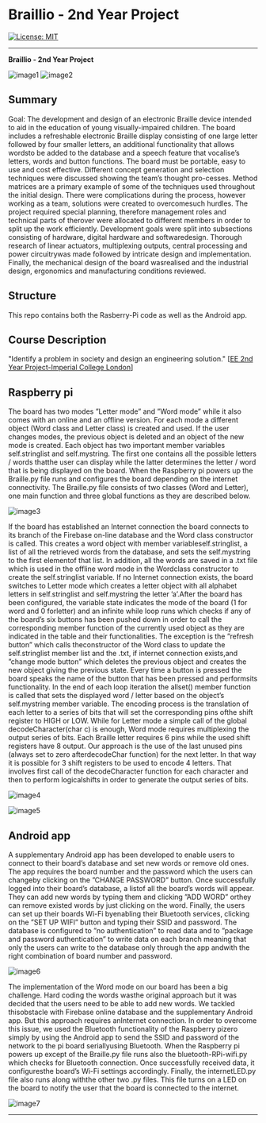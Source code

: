 # **Braillio - 2nd Year Project**

[![License: MIT](https://img.shields.io/badge/License-MIT-yellow.svg)](https://opensource.org/licenses/MIT)

---

[//]: # (Images)

[image1]: ./images/Image1.jpg "Image 1"
[image2]: ./images/Image2.jpg "Image 2"
[image3]: ./images/Image3.jpg "Image 3"
[image4]: ./images/Image4.jpg "Image 4"
[image5]: ./images/Image5.jpg "Image 5"
[image6]: ./images/Image6.jpg "Image 6"
[image7]: ./images/Image7.jpg "Image 7"

**Braillio - 2nd Year Project**

![image1]
![image2]

## Summary

Goal: The  development  and  design  of  an  electronic  Braille  device  intended  to  aid  in  the education of young visually-impaired children.  The board includes a refreshable electronic Braille display consisting of one large letter followed by four smaller letters, an additional functionality that allows wordsto be added to the database and a speech feature that vocalise’s letters, words and button functions.  The board must be portable, easy to use and cost effective. Different concept generation and selection techniques were discussed showing the team’s thought pro-cesses.  Method matrices are a primary example of some of the techniques used throughout the initial design. There were complications during the process, however working as a team, solutions were created to overcomesuch hurdles.  The project required special planning, therefore management roles and technical parts of therover were allocated to different members in order to split up the work efficiently. Development  goals  were  split  into  subsections  consisting  of  hardware,  digital  hardware  and  softwaredesign.  Thorough research of linear actuators, multiplexing outputs, central processing and power circuitrywas made followed by intricate design and implementation.  Finally, the mechanical design of the board wasrealised and the industrial design, ergonomics and manufacturing conditions reviewed.

## Structure

This repo contains both the Rasberry-Pi code as well as the Android app. 

## Course Description 

"Identify a problem in society and design an engineering solution." [[EE 2nd Year Project-Imperial College London](https://www.imperial.ac.uk/electrical-engineering/study/undergraduate/explore/student-projects/group-projects/)]

## Raspberry pi

The board has two modes ”Letter mode” and ”Word mode” while it also comes with an online and an offline version.  For each mode a different object (Word class and Letter class) is created and used.  If the user changes modes, the previous object is deleted and an object of the new mode is created.  Each object has two important member variables self.stringlist and self.mystring.  The first one contains all the possible letters / words thatthe user can display while the latter determines the letter / word that is being displayed on the board.  When the Raspberry pi powers up the Braille.py file runs and configures the board depending on the internet connectivity.  The Braille.py file consists of two classes (Word and Letter), one main function and three global functions as they are described below.

![image3]

If  the  board  has  established  an  Internet  connection  the  board  connects  to  its  branch  of  the  Firebase  on-line  database  and  the  Word  class  constructor  is  called.   This  creates  a  word  object  with  member  variableself.stringlist, a list of all the retrieved words from the database, and sets the self.mystring to the first elementof that list.  In addition, all the words are saved in a .txt file which is used in the offline word mode in the Wordclass constructor to create the self.stringlist variable.  If no Internet connection exists,  the board switches to Letter mode which creates a letter object with all alphabet letters in self.stringlist and self.mystring the letter ’a’.After the board has been configured, the variable state indicates the mode of the board (1 for word and 0 forletter) and an infinite while loop runs which checks if any of the board’s six buttons has been pushed down in order to call the corresponding member function of the currently used object as they are indicated in the table and  their  functionalities. The  exception  is  the  ”refresh  button”  which  calls  theconstructor of the Word class to update the self.stringlist member list and the .txt, if internet connection exists,and ”change mode button” which deletes the previous object and creates the new object giving the previous state. Every time a button is pressed the board speaks the name of the button that has been pressed and performsits functionality. In the end of each loop iteration the allset() member function is called that sets the displayed word / letter based on the object’s self.mystring member variable. The encoding process is the translation of each letter to a series of bits that will set the corresponding pins ofthe shift register to HIGH or LOW. While for Letter mode a simple call of the global decodeCharacter(char c) is enough, Word mode requires multiplexing the output series of bits.  Each Braille letter requires 6 pins while the used shift registers have 8 output.  Our approach is the use of the last unused pins (always set to zero afterdecodeChar function) for the next letter. In that way it is possible for 3 shift registers to be used to encode 4 letters. That involves first call of the decodeCharacter function for each character and then to perform logicalshifts in order to generate the output series of bits.

![image4]

![image5]

## Android app

A supplementary Android app has been developed to enable users to connect to their board’s database and set new words or remove old ones.  The app requires the board number and the password which the users can changeby clicking on the ”CHANGE PASSWORD” button.  Once successfully logged into their board’s database, a listof all the board’s words will appear.  They can add new words by typing them and clicking ”ADD WORD” orthey can remove existed words by just clicking on the word.  Finally, the users can set up their boards Wi-Fi byenabling their Bluetooth services, clicking on the ”SET UP WIFI” button and typing their SSID and password. The database is configured to ”no authentication” to read data and to ”package and password authentication” to write data on each branch meaning that only the users can write to the database only through the app andwith the right combination of board number and password.

![image6]

The implementation of the Word mode on our board has been a big challenge. Hard coding the words wasthe original approach but it was decided that the users need to be able to add new words.  We tackled thisobstacle  with  Firebase  online  database  and  the  supplementary  Android  app.   But  this  approach  requires  anInternet connection.  In order to overcome this issue, we used the Bluetooth functionality of the Raspberry pizero simply by using the Android app to send the SSID and password of the network to the pi board seriallyusing Bluetooth. When the Raspberry pi powers up except of the Braille.py file runs also the bluetooth-RPi-wifi.py which checks for Bluetooth connection.  Once successfully received data, it configuresthe board’s Wi-Fi settings accordingly. Finally, the internetLED.py file also runs along withthe other two .py files. This file turns on a LED on the board to notify the user that the board is connected to the internet.

![image7]

---


